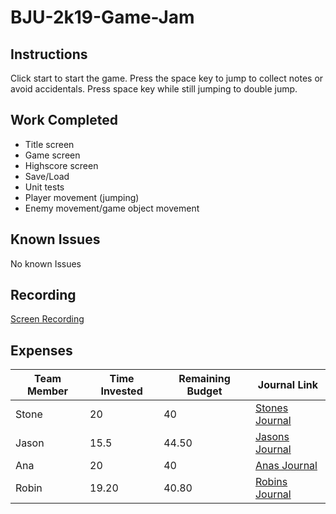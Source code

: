 # BJU-2k19-Game-Jam
## Instructions
Click start to start the game. Press the space key to jump to collect notes or avoid accidentals. Press space key while still jumping to double jump. 
## Work Completed
- Title screen
- Game screen
- Highscore screen
- Save/Load
- Unit tests
- Player movement (jumping)
- Enemy movement/game object movement
## Known Issues
No known Issues
## Recording
[Screen Recording](https://bju-my.sharepoint.com/:v:/g/personal/scham978_students_bju_edu/EeYugOVYK01IrhXNf90UibkBlYOhVyd_22nS1-pY78SgXA?e=fJMMqs)
## Expenses
|Team Member|Time Invested|Remaining Budget|Journal Link|
|-----------|-------------|----------------|------------|
|Stone|20|40|[Stones Journal](https://github.com/cps-209-group-project/BJU-2k19-Game-Jam/wiki/StonesJournal)|
|Jason|15.5|44.50|[Jasons Journal](https://github.com/cps-209-group-project/BJU-2k19-Game-Jam/wiki/JasonsJournal)|
|Ana|20 |40|[Anas Journal](https://github.com/cps-209-group-project/BJU-2k19-Game-Jam/wiki/AnasJournal)|
|Robin|19.20|40.80|[Robins Journal](https://github.com/cps-209-group-project/BJU-2k19-Game-Jam/wiki/RobinsJournal)|
